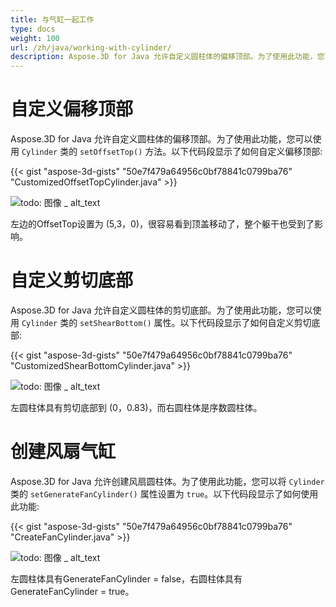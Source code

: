 ```yaml
---
title: 与气缸一起工作
type: docs
weight: 100
url: /zh/java/working-with-cylinder/
description: Aspose.3D for Java 允许自定义圆柱体的偏移顶部。为了使用此功能，您可以使用Cylinder类的setOffsetTop() 方法。
---
```

#  **自定义偏移顶部**
Aspose.3D for Java 允许自定义圆柱体的偏移顶部。为了使用此功能，您可以使用 `Cylinder` 类的 `setOffsetTop()` 方法。以下代码段显示了如何自定义偏移顶部:



{{< gist "aspose-3d-gists" "50e7f479a64956c0bf78841c0799ba76" "CustomizedOffsetTopCylinder.java" >}}

![todo: 图像 _ alt_text](working-with-cylinder_1.png)

左边的OffsetTop设置为 (5,3，0)，很容易看到顶盖移动了，整个躯干也受到了影响。
#  **自定义剪切底部**
Aspose.3D for Java 允许自定义圆柱体的剪切底部。为了使用此功能，您可以使用 `Cylinder` 类的 `setShearBottom()` 属性。以下代码段显示了如何自定义剪切底部:



{{< gist "aspose-3d-gists" "50e7f479a64956c0bf78841c0799ba76" "CustomizedShearBottomCylinder.java" >}}

![todo: 图像 _ alt_text](working-with-cylinder_2.png)

左圆柱体具有剪切底部到 (0，0.83)，而右圆柱体是序数圆柱体。
#  **创建风扇气缸**
Aspose.3D for Java 允许创建风扇圆柱体。为了使用此功能，您可以将 `Cylinder` 类的 `setGenerateFanCylinder()` 属性设置为 `true`。以下代码段显示了如何使用此功能:



{{< gist "aspose-3d-gists" "50e7f479a64956c0bf78841c0799ba76" "CreateFanCylinder.java" >}}

![todo: 图像 _ alt_text](working-with-cylinder_3.png)

左圆柱体具有GenerateFanCylinder = false，右圆柱体具有GenerateFanCylinder = true。
